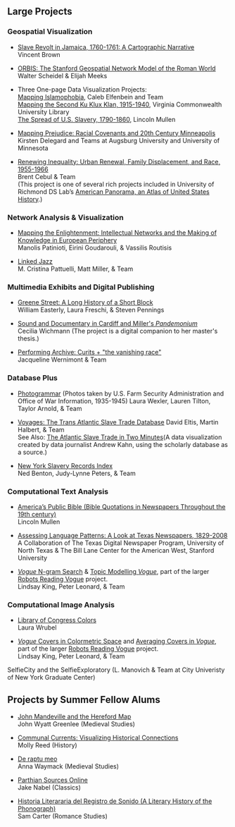 ## Large Projects

### Geospatial Visualization
 
* [Slave Revolt in Jamaica, 1760-1761: A Cartographic Narrative](http://revolt.axismaps.com/)  
Vincent Brown
 
* [ORBIS: The Stanford Geospatial Network Model of the Roman World](http://orbis.stanford.edu/)  
Walter Scheidel & Elijah Meeks
 
* Three One-page Data Visualization Projects:  
[Mapping Islamophobia](http://mappingislamophobia.org/), Caleb Elfenbein and Team  
[Mapping the Second Ku Klux Klan, 1915-1940](https://labs.library.vcu.edu/klan/), Virginia Commonwealth University Library  
[The Spread of U.S. Slavery, 1790-1860](https://lincolnmullen.com/projects/slavery/), Lincoln Mullen
 
* [Mapping Prejudice: Racial Covenants and 20th Century Minneapolis](https://www.mappingprejudice.org/)  
Kirsten Delegard and Teams at Augsburg University and University of Minnesota

* [Renewing Inequality: Urban Renewal, Family Displacement, and Race, 1955-1966](https://dsl.richmond.edu/panorama/renewal/#view=0/0/1&viz=cartogram)  
Brent Cebul & Team  
(This project is one of several rich projects included in University of Richmond DS Lab’s [American Panorama, an Atlas of United States History](https://dsl.richmond.edu/panorama/).)


### Network Analysis & Visualization
 
* [Mapping the Enlightenment: Intellectual Networks and the Making of Knowledge in European Periphery](https://mapping-the-enlightenment.org/)  
Manolis Patinioti, Eirini Goudarouli, & Vassilis Routisis

* [Linked Jazz](https://linkedjazz.org/)  
M. Cristina Pattuelli, Matt Miller, & Team
 
### Multimedia Exhibits and Digital Publishing
 
* [Greene Street: A Long History of a Short Block](http://www.greenestreet.nyc/)  
William Easterly, Laura Freschi, & Steven Pennings 

* [Sound and Documentary in Cardiff and Miller's *Pandemonium*](http://scalar.usc.edu/works/pandemonium/index)  
Cecilia Wichmann (The project is a digital companion to her master's thesis.)

* [Performing Archive: Curits + "the vanishing race"](http://scalar.usc.edu/works/performingarchive/index)  
Jacqueline Wernimont & Team
 
### Database Plus
 
* [Photogrammar](http://photogrammar.yale.edu/) (Photos taken by U.S. Farm Security Administration and Office of War Information, 1935-1945)
Laura Wexler, Lauren Tilton, Taylor Arnold, & Team

* [Voyages: The Trans Atlantic Slave Trade Database](http://www.slavevoyages.org/)
David Eltis, Martin Halbert, & Team  
See Also: [The Atlantic Slave Trade in Two Minutes](http://www.slate.com/articles/life/the_history_of_american_slavery/2015/06/animated_interactive_of_the_history_of_the_atlantic_slave_trade.html)(A data visualization created by data journalist Andrew Kahn, using the scholarly database as a source.)

* [New York Slavery Records Index](https://nyslavery.commons.gc.cuny.edu/)  
Ned Benton, Judy-Lynne Peters, & Team
 
### Computational Text Analysis 
 
* [America’s Public Bible (Bible Quotations in Newspapers Throughout the 19th century)](http://americaspublicbible.org/)  
Lincoln Mullen
 
* [Assessing Language Patterns: A Look at Texas Newspapers, 1829-2008](http://language.mappingtexts.org/)  
A Collaboration of The Texas Digital Newspaper Program, University of North Texas &
The Bill Lane Center for the American West, Stanford University

* [*Vogue* N-gram Search](http://bookworm.library.yale.edu/) & [Topic Modelling *Vogue*](http://dh.library.yale.edu/projects/vogue/topics/), part of the larger [Robots Reading Vogue](http://dh.library.yale.edu/projects/vogue/) project.  
Lindsay King, Peter Leonard, & Team

### Computational Image Analysis

* [Library of Congress Colors](https://loc-colors.glitch.me/)  
Laura Wrubel

* [*Vogue* Covers in Colormetric Space](http://dh.library.yale.edu/projects/vogue/colormetricspace/) and [Averaging Covers in *Vogue*](http://dh.library.yale.edu/projects/vogue/coveraverages/), part of the larger [Robots Reading Vogue](http://dh.library.yale.edu/projects/vogue/) project.  
Lindsay King, Peter Leonard, & Team

SelfieCity and the SelfieExploratory (L. Manovich & Team at City Univeristy of New York Graduate Center)

## Projects by Summer Fellow Alums

* [John Mandeville and the Hereford Map](http://historiacartarum.org/john-mandeville-and-the-hereford-map-2/what-are-you/)  
John Wyatt Greenlee (Medieval Studies)

* [Communal Currents: Visualizing Historical Connections](https://communalcurrents.org/)  
Molly Reed (History)

* [De raptu meo](http://chaumpaigne.org/)  
Anna Waymack (Medieval Studies)

* [Parthian Sources Online](http://parthiansources.com/)  
Jake Nabel (Classics)

* [Historia Literararia del Registro de Sonido (A Literary History of the Phonograph)](http://scalar.usc.edu/works/literary-history-of-the-phonograph/index)  
Sam Carter (Romance Studies)
